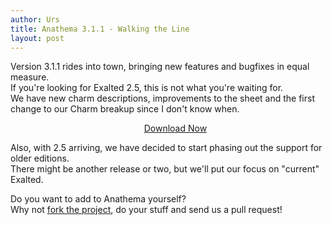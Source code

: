 ```yaml
---
author: Urs
title: Anathema 3.1.1 - Walking the Line
layout: post
---
```


Version 3.1.1 rides into town, bringing new features and bugfixes in equal measure.  
If you're looking for Exalted 2.5, this is not what you're waiting for.  
We have new charm descriptions, improvements to the sheet and the first change to our Charm breakup since I don't know when.
<ul><center><a href="http://sourceforge.net/project/platformdownload.php?group_id=122320">Download Now</a></center></ul>

Also, with 2.5 arriving, we have decided to start phasing out the support for older editions.  
There might be another release or two, but we'll put our focus on "current" Exalted.

Do you want to add to Anathema yourself?  
Why not [fork the project](http://github.com/anathema/anathema), do your stuff and send us a pull request!